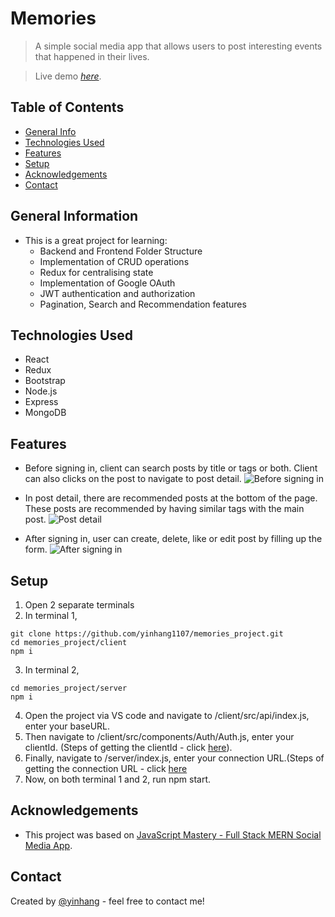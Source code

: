 # Memories

> A simple social media app that allows users to post interesting events that happened in their lives.

> Live demo [_here_](https://memories-9669.netlify.app/).

## Table of Contents

- [General Info](#general-information)
- [Technologies Used](#technologies-used)
- [Features](#features)
- [Setup](#setup)
- [Acknowledgements](#acknowledgements)
- [Contact](#contact)

## General Information

- This is a great project for learning: 
  - Backend and Frontend Folder Structure
  - Implementation of CRUD operations
  - Redux for centralising state 
  - Implementation of Google OAuth
  - JWT authentication and authorization
  - Pagination, Search and Recommendation features


## Technologies Used

- React
- Redux
- Bootstrap
- Node.js
- Express
- MongoDB

## Features

- Before signing in, client can search posts by title or tags or both. Client can also clicks on the post to navigate to post detail.
![Before signing in](https://s1.im.ge/2021/06/15/QJaSK.png)

- In post detail, there are recommended posts at the bottom of the page. These posts are recommended by having similar tags with the main post.
![Post detail](https://s2.im.ge/2021/06/15/QJDfX.png)

- After signing in, user can create, delete, like or edit post by filling up the form.
![After signing in](https://s1.im.ge/2021/06/15/QJLr8.png)

## Setup

1. Open 2 separate terminals
2. In terminal 1,
```
git clone https://github.com/yinhang1107/memories_project.git
cd memories_project/client
npm i
```
3. In terminal 2,
```
cd memories_project/server
npm i
```
4. Open the project via VS code and navigate to /client/src/api/index.js, enter your baseURL.
5. Then navigate to /client/src/components/Auth/Auth.js, enter your clientId. (Steps of getting the clientId - click [here](https://youtu.be/LKlO8vLvUao?t=3255)).
6. Finally, navigate to /server/index.js, enter your connection URL.(Steps of getting the connection URL - click [here](https://youtu.be/ngc9gnGgUdA?list=RDCMUCmXmlB4-HJytD7wek0Uo97A&t=622)
7. Now, on both terminal 1 and 2, run npm start.

## Acknowledgements
- This project was based on [JavaScript Mastery - Full Stack MERN Social Media App](https://www.youtube.com/playlist?list=PL6QREj8te1P7VSwhrMf3D3Xt4V6_SRkhu).

## Contact

Created by [@yinhang](https://www.yinhang.netlify.app/) - feel free to contact me!
